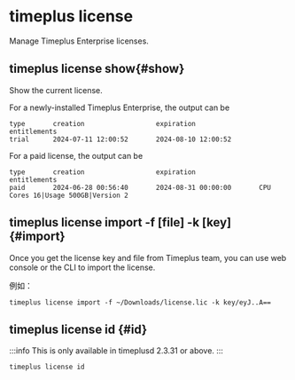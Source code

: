 # timeplus license

Manage Timeplus Enterprise licenses.

## timeplus license show{#show}

Show the current license.

For a newly-installed Timeplus Enterprise, the output can be

```
type       creation                  expiration                entitlements
trial      2024-07-11 12:00:52       2024-08-10 12:00:52
```

For a paid license, the output can be

```
type       creation                  expiration                entitlements
paid       2024-06-28 00:56:40       2024-08-31 00:00:00       CPU Cores 16|Usage 500GB|Version 2
```

## timeplus license import -f [file] -k [key] {#import}

Once you get the license key and file from Timeplus team, you can use web console or the CLI to import the license.

例如：

```
timeplus license import -f ~/Downloads/license.lic -k key/eyJ..A==
```

## timeplus license id {#id}

:::info
This is only available in timeplusd 2.3.31 or above.
:::

```
timeplus license id
```
